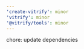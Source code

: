 ```yaml
---
'create-vitrify': minor
'vitrify': minor
'@vitrify/tools': minor
---
```


chore: update dependencies
